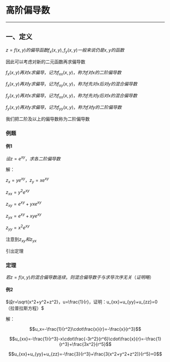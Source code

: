 # 高阶偏导数

---

## 一、定义

$z=f(x,y)的偏导函数f_x(x,y),f_y(x,y)一般来说仍是x,y的函数$

因此可以考虑对新的二元函数再求偏导数

$f_x(x,y)再对x求偏导，记为f_{xx}(x,y)，称为f对x的二阶偏导数$

$f_x(x,y)再对y求偏导，记为f_{xy}(x,y)，称为f先对x后对y的混合偏导数$

$f_y(x,y)再对x求偏导，记为f_{xx}(x,y)，称为f先对y后对x的混合偏导数$

$f_y(x,y)再对y求偏导，记为f_{yy}(x,y)，称为f对y的二阶偏导数$

我们把二阶及以上的偏导数称为二阶偏导数

### 例题

#### 例1

$设z=e^{xy}，求各二阶偏导数$

解：

$z_x=ye^{xy}，z_y=xe^{xy}$

$z_{xx}=y^2e^{xy}$

$z_{xy}=e^{xy}+yxe^{xy}$

$z_{yx}=e^{xy}+xye^{xy}$

$z_{yy}=x^2e^{xy}$

注意到$z_{xy}和z_{yx}$

引出定理

### 定理

$若z=f(x,y)的混合偏导数连续，则混合偏导数于与求导次序无关（证明略）$

#### 例2

$设r=\sqrt{x^2+y^2+z^2}，u=\frac{1}{r}，证明：u_{xx}+u_{yy}+u_{zz}=0（拉普拉斯方程）$

解：

$$u_x=-\frac{1}{r^2}\cdot\frac{x}{r}=-\frac{x}{r^3}$$

$$u_{xx}=-\frac{1}{r^3}-x\cdot\frac{-3r^2}{r^6}\cdot\frac{x}{r}=-\frac{1}{r^3}+\frac{3x^2}{r^5}$$

$$u_{xx}+u_{yy}+u_{zz}=-\frac{3}{r^3}+\frac{3(x^2+y^2+z^2)}{r^5}=0$$
